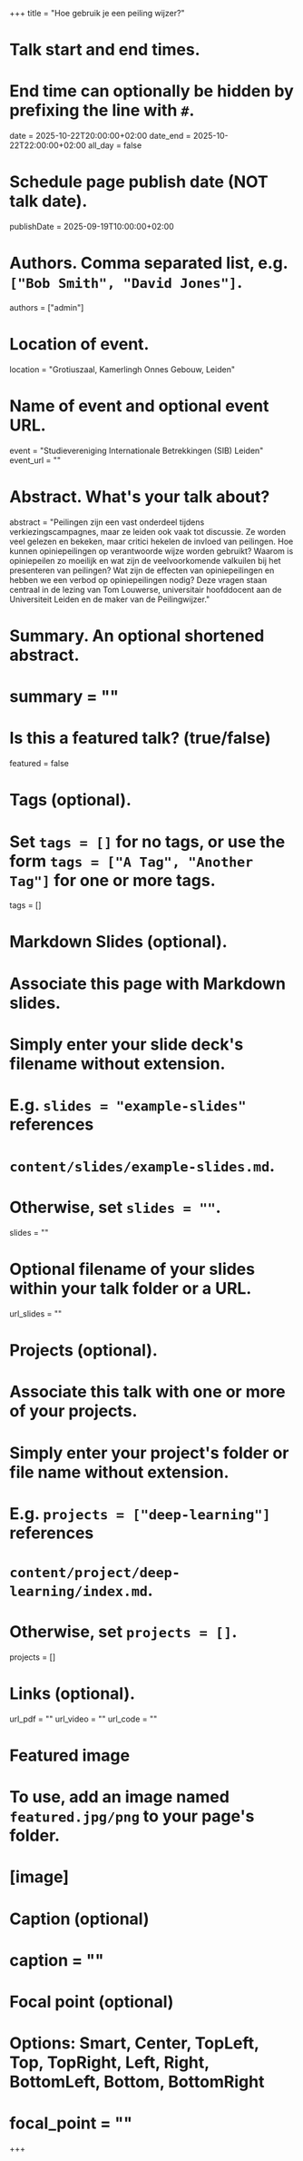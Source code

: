 +++
title = "Hoe gebruik je een peiling wijzer?"

# Talk start and end times.
#   End time can optionally be hidden by prefixing the line with `#`.
date = 2025-10-22T20:00:00+02:00
date_end = 2025-10-22T22:00:00+02:00
all_day = false

# Schedule page publish date (NOT talk date).
publishDate = 2025-09-19T10:00:00+02:00

# Authors. Comma separated list, e.g. `["Bob Smith", "David Jones"]`.
authors = ["admin"]

# Location of event.
location = "Grotiuszaal, Kamerlingh Onnes Gebouw, Leiden"

# Name of event and optional event URL.
event = "Studievereniging Internationale Betrekkingen (SIB) Leiden"
event_url = ""

# Abstract. What's your talk about?
abstract = "Peilingen zijn een vast onderdeel tijdens verkiezingscampagnes, maar ze leiden ook vaak tot discussie. Ze worden veel gelezen en bekeken, maar critici hekelen de invloed van peilingen. Hoe kunnen opiniepeilingen op verantwoorde wijze worden gebruikt? Waarom is opiniepeilen zo moeilijk en wat zijn de veelvoorkomende valkuilen bij het presenteren van peilingen? Wat zijn de effecten van opiniepeilingen en hebben we een verbod op opiniepeilingen nodig? Deze vragen staan centraal in de lezing van Tom Louwerse, universitair hoofddocent aan de Universiteit Leiden en de maker van de Peilingwijzer."

# Summary. An optional shortened abstract.
# summary = ""

# Is this a featured talk? (true/false)
featured = false

# Tags (optional).
#   Set `tags = []` for no tags, or use the form `tags = ["A Tag", "Another Tag"]` for one or more tags.
tags = []

# Markdown Slides (optional).
#   Associate this page with Markdown slides.
#   Simply enter your slide deck's filename without extension.
#   E.g. `slides = "example-slides"` references 
#   `content/slides/example-slides.md`.
#   Otherwise, set `slides = ""`.
slides = ""

# Optional filename of your slides within your talk folder or a URL.
url_slides = ""

# Projects (optional).
#   Associate this talk with one or more of your projects.
#   Simply enter your project's folder or file name without extension.
#   E.g. `projects = ["deep-learning"]` references 
#   `content/project/deep-learning/index.md`.
#   Otherwise, set `projects = []`.
projects = []

# Links (optional).
url_pdf = ""
url_video = ""
url_code = ""

# Featured image
# To use, add an image named `featured.jpg/png` to your page's folder. 
# [image]
  # Caption (optional)
#  caption = ""

  # Focal point (optional)
  # Options: Smart, Center, TopLeft, Top, TopRight, Left, Right, BottomLeft, Bottom, BottomRight
#  focal_point = "" 
+++

